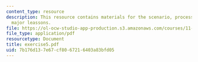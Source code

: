 ```yaml
---
content_type: resource
description: This resource contains materials for the scenario, process themes and
  major leassons.
file: https://ol-ocw-studio-app-production.s3.amazonaws.com/courses/11-011-the-art-and-science-of-negotiation-spring-2006/7b176d137e67cf8067216403a83bfd05_exercise5.pdf
file_type: application/pdf
resourcetype: Document
title: exercise5.pdf
uid: 7b176d13-7e67-cf80-6721-6403a83bfd05
---
```

